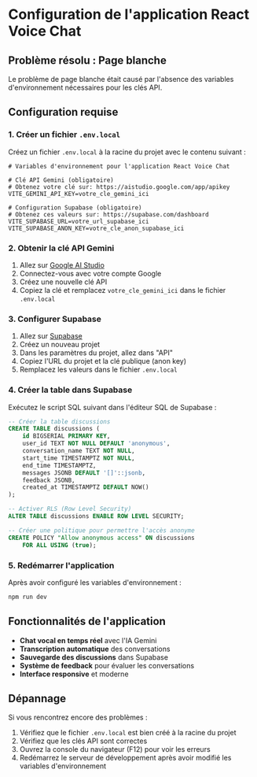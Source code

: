 # Configuration de l'application React Voice Chat

## Problème résolu : Page blanche

Le problème de page blanche était causé par l'absence des variables d'environnement nécessaires pour les clés API.

## Configuration requise

### 1. Créer un fichier `.env.local`

Créez un fichier `.env.local` à la racine du projet avec le contenu suivant :

```env
# Variables d'environnement pour l'application React Voice Chat

# Clé API Gemini (obligatoire)
# Obtenez votre clé sur: https://aistudio.google.com/app/apikey
VITE_GEMINI_API_KEY=votre_cle_gemini_ici

# Configuration Supabase (obligatoire)
# Obtenez ces valeurs sur: https://supabase.com/dashboard
VITE_SUPABASE_URL=votre_url_supabase_ici
VITE_SUPABASE_ANON_KEY=votre_cle_anon_supabase_ici
```

### 2. Obtenir la clé API Gemini

1. Allez sur [Google AI Studio](https://aistudio.google.com/app/apikey)
2. Connectez-vous avec votre compte Google
3. Créez une nouvelle clé API
4. Copiez la clé et remplacez `votre_cle_gemini_ici` dans le fichier `.env.local`

### 3. Configurer Supabase

1. Allez sur [Supabase](https://supabase.com/dashboard)
2. Créez un nouveau projet
3. Dans les paramètres du projet, allez dans "API"
4. Copiez l'URL du projet et la clé publique (anon key)
5. Remplacez les valeurs dans le fichier `.env.local`

### 4. Créer la table dans Supabase

Exécutez le script SQL suivant dans l'éditeur SQL de Supabase :

```sql
-- Créer la table discussions
CREATE TABLE discussions (
    id BIGSERIAL PRIMARY KEY,
    user_id TEXT NOT NULL DEFAULT 'anonymous',
    conversation_name TEXT NOT NULL,
    start_time TIMESTAMPTZ NOT NULL,
    end_time TIMESTAMPTZ,
    messages JSONB DEFAULT '[]'::jsonb,
    feedback JSONB,
    created_at TIMESTAMPTZ DEFAULT NOW()
);

-- Activer RLS (Row Level Security)
ALTER TABLE discussions ENABLE ROW LEVEL SECURITY;

-- Créer une politique pour permettre l'accès anonyme
CREATE POLICY "Allow anonymous access" ON discussions
    FOR ALL USING (true);
```

### 5. Redémarrer l'application

Après avoir configuré les variables d'environnement :

```bash
npm run dev
```

## Fonctionnalités de l'application

- **Chat vocal en temps réel** avec l'IA Gemini
- **Transcription automatique** des conversations
- **Sauvegarde des discussions** dans Supabase
- **Système de feedback** pour évaluer les conversations
- **Interface responsive** et moderne

## Dépannage

Si vous rencontrez encore des problèmes :

1. Vérifiez que le fichier `.env.local` est bien créé à la racine du projet
2. Vérifiez que les clés API sont correctes
3. Ouvrez la console du navigateur (F12) pour voir les erreurs
4. Redémarrez le serveur de développement après avoir modifié les variables d'environnement

